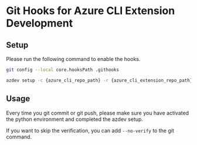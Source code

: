 # Git Hooks for Azure CLI Extension Development

## Setup

Please run the following command to enable the hooks.

```bash
git config --local core.hooksPath .githooks

azdev setup -c {azure_cli_repo_path} -r {azure_cli_extension_repo_path}
```

## Usage

Every time you git commit or git push, please make sure you have activated the python environment and completed the azdev setup.

If you want to skip the verification, you can add `--no-verify` to the git command.
